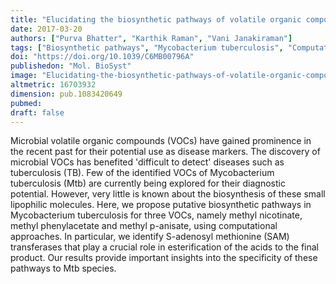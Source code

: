```yaml
---
title: "Elucidating the biosynthetic pathways of volatile organic compounds in Mycobacterium tuberculosis through a computational approach"
date: 2017-03-20
authors: ["Purva Bhatter", "Karthik Raman", "Vani Janakiraman"]
tags: ["Biosynthetic pathways", "Mycobacterium tuberculosis", "Computational analysis"]
doi: "https://doi.org/10.1039/C6MB00796A"
publishedon: "Mol. BioSyst"
image: "Elucidating-the-biosynthetic-pathways-of-volatile-organic-compounds.jpg"
altmetric: 16703932
dimension: pub.1083420649
pubmed: 
draft: false
---
```

Microbial volatile organic compounds (VOCs) have gained prominence in the recent past for their potential use as disease markers. The discovery of microbial VOCs has benefited 'difficult to detect' diseases such as tuberculosis (TB). Few of the identified VOCs of Mycobacterium tuberculosis (Mtb) are currently being explored for their diagnostic potential. However, very little is known about the biosynthesis of these small lipophilic molecules. Here, we propose putative biosynthetic pathways in Mycobacterium tuberculosis for three VOCs, namely methyl nicotinate, methyl phenylacetate and methyl p-anisate, using computational approaches. In particular, we identify S-adenosyl methionine (SAM) transferases that play a crucial role in esterification of the acids to the final product. Our results provide important insights into the specificity of these pathways to Mtb species.